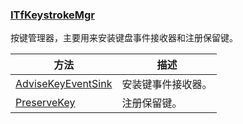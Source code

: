 ### [ITfKeystrokeMgr](https://learn.microsoft.com/zh-cn/windows/win32/api/msctf/nn-msctf-itfkeystrokemgr)

按键管理器，主要用来安装键盘事件接收器和注册保留键。

方法						|描述
-|-
[AdviseKeyEventSink][1]	|安装键事件接收器。
[PreserveKey][2]		|注册保留键。

[1]: https://learn.microsoft.com/zh-cn/windows/win32/api/msctf/nf-msctf-itfkeystrokemgr-advisekeyeventsink
[2]: https://learn.microsoft.com/zh-cn/windows/win32/api/msctf/nf-msctf-itfkeystrokemgr-preservekey